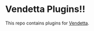 # Vendetta Plugins!!
This repo contains plugins for [Vendetta](https://github.com/vendetta-mod/Vendetta).
